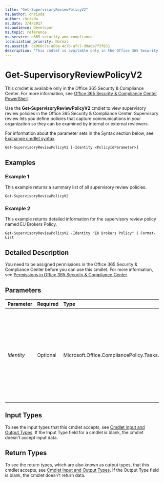 ```yaml
---
title: "Get-SupervisoryReviewPolicyV2"
ms.author: chrisda
author: chrisda
ms.date: 3/4/2017
ms.audience: Developer
ms.topic: reference
ms.service: o365-security-and-compliance
localization_priority: Normal
ms.assetid: ce966c7e-a0ba-4c7b-afc7-d9a0a7f3f831
description: "This cmdlet is available only in the Office 365 Security &amp; Compliance Center. For more information, see Office 365 Security &amp; Compliance Center PowerShell."
---
```


# Get-SupervisoryReviewPolicyV2

This cmdlet is available only in the Office 365 Security &amp; Compliance Center. For more information, see [Office 365 Security &amp; Compliance Center PowerShell](https://technet.microsoft.com/library/mt587091.aspx).
  
Use the **Get-SupervisoryReviewPolicyV2** cmdlet to view supervisory review policies in the Office 365 Security &amp; Compliance Center. Supervisory review lets you define policies that capture communications in your organization so they can be examined by internal or external reviewers.
  
For information about the parameter sets in the Syntax section below, see [Exchange cmdlet syntax](https://technet.microsoft.com/library/bb123552.aspx).
  
```
Get-SupervisoryReviewPolicyV2 [-Identity <PolicyIdParameter>]
```

## Examples
<a name="Examples"> </a>

### Example 1

This example returns a summary list of all supervisory review policies.
  
```
Get-SupervisoryReviewPolicyV2
```

### Example 2

This example returns detailed information for the supervisory review policy named EU Brokers Policy.
  
```
Get-SupervisoryReviewPolicyV2 -Identity "EU Brokers Policy" | Format-List
```

## Detailed Description
<a name="DetailedDescription"> </a>

You need to be assigned permissions in the Office 365 Security &amp; Compliance Center before you can use this cmdlet. For more information, see [Permissions in Office 365 Security &amp; Compliance Center](https://go.microsoft.com/fwlink/p/?LinkId=511920).
  
## Parameters
<a name="DetailedDescription"> </a>

|**Parameter**|**Required**|**Type**|**Description**|
|:-----|:-----|:-----|:-----|
| _Identity_ <br/> |Optional  <br/> |Microsoft.Office.CompliancePolicy.Tasks.PolicyIdParameter  <br/> | The _Identity_parameter specifies the supervisory review policy that you want to view. You can use any value that uniquely identifies the policy. For example:  <br/>  Name <br/>  Distinguished name (DN) <br/>  GUID <br/> |
   
## Input Types
<a name="InputTypes"> </a>

To see the input types that this cmdlet accepts, see [Cmdlet Input and Output Types](http://go.microsoft.com/fwlink/p/?linkId=616387). If the Input Type field for a cmdlet is blank, the cmdlet doesn't accept input data. 
  
## Return Types
<a name="ReturnTypes"> </a>

To see the return types, which are also known as output types, that this cmdlet accepts, see [Cmdlet Input and Output Types](http://go.microsoft.com/fwlink/p/?linkId=616387). If the Output Type field is blank, the cmdlet doesn't return data. 
  

